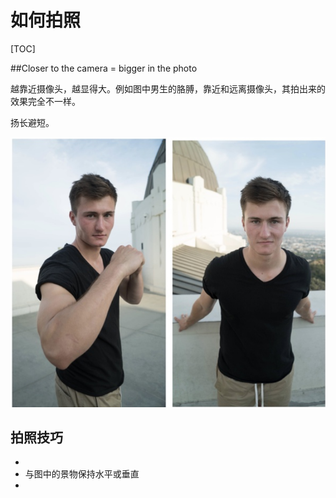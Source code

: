 # 如何拍照

[TOC]

##Closer to the camera = bigger in the photo

越靠近摄像头，越显得大。例如图中男生的胳膊，靠近和远离摄像头，其拍出来的效果完全不一样。

扬长避短。

![Closer and Bigger](assets/1575768388208.png)

## 拍照技巧

- []()
- 与图中的景物保持水平或垂直
- 